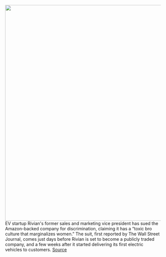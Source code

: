 <img src='https://cdn.vox-cdn.com/thumbor/gtG7jmjU5sas2QyI65PunNisJV4=/0x0:2040x1360/1200x800/filters:focal(857x517:1183x843)/cdn.vox-cdn.com/uploads/chorus_image/image/70095964/mclark_210923_4776_0008.0.jpg' width='700px' /><br/>
EV startup Rivian's former sales and marketing vice president has sued the Amazon-backed company for discrimination, claiming it has a “toxic bro culture that marginalizes women.” The suit, first reported by The Wall Street Journal, comes just days before Rivian is set to become a publicly traded company, and a few weeks after it started delivering its first electric vehicles to customers.
<a href='https://www.theverge.com/2021/11/4/22764212/rivian-discrimination-lawsuit-toxic-bro-culture-rj-scaringe-ipo'> Source <a/>